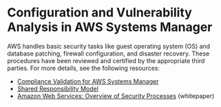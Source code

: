 # Configuration and Vulnerability Analysis in AWS Systems Manager<a name="vulnerability-analysis-and-management"></a>

AWS handles basic security tasks like guest operating system \(OS\) and database patching, firewall configuration, and disaster recovery\. These procedures have been reviewed and certified by the appropriate third parties\. For more details, see the following resources: 
+ [Compliance Validation for AWS Systems Manager](security-compliance.md)
+ [Shared Responsibility Model](https://aws.amazon.com/compliance/shared-responsibility-model/)
+ [Amazon Web Services: Overview of Security Processes](https://d0.awsstatic.com/whitepapers/Security/AWS_Security_Whitepaper.pdf) \(whitepaper\)